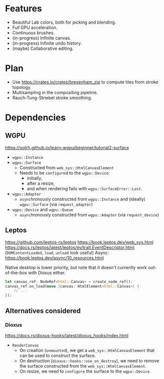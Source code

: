 # Features

* Beautiful Lab colors, both for picking and blending.
* Full GPU acceleration.
* Continuous brushes.
* (in-progress) Infinite canvas.
* (in-progress) Infinite undo history.
* (maybe) Collaborative editing.

# Plan

* Use https://crates.io/crates/bresenham_zip to compute tiles from stroke topology.
* Multisampling in the compositing pipeline.
* Rauch-Tung-Striebel stroke smoothing.

# Dependencies

## WGPU
https://sotrh.github.io/learn-wgpu/beginner/tutorial2-surface
* `wgpu::Instance`
* `wgpu::Surface`
  * Constructed from `web_sys::HtmlCanvasElement`
  * Needs to be `configure`d to the `wgpu::Device`:
    * initially,
	 * after a resize,
	 * and when rendering fails with `wgpu::SurfaceError::Lost`.
* `wgpu::Adapter`
  * `async`hronously constructed from `wgpu::Instance` and (ideally) `wgpu::Surface` (via `request_adapter`)
* `wgpu::Device` and `wgpu::Queue`
  * `async`hronously constructed from `wgpu::Adapter` (via `request_device`)

## Leptos
https://github.com/leptos-rs/leptos
https://book.leptos.dev/web_sys.html
https://docs.rs/leptos/latest/leptos/ev/trait.EventDescriptor.html (`DOMContentLoaded`, `load`, `unload` look useful)
Async: https://book.leptos.dev/async/10_resources.html

Native desktop is lower priority, but note that it doesn't currently work out-of-the-box with Dioxus either.

```rs
let canvas_ref: NodeRef<html::Canvas> = create_node_ref();
canvas_ref.on_load(move |canvas: HtmlElement<html::Canvas>| {
	// ...
});
```


## Alternatives considered

### Dioxus
https://docs.rs/dioxus-hooks/latest/dioxus_hooks/index.html
* `RenderCanvas`
  * On creation (`onmounted`), we get a `web_sys::HtmlCanvasElement` that can be used to construct the surface.
  * On destruction (`dioxus::hooks::use_on_destroy`), we need to remove the surface constructed from the `web_sys::HtmlCanvasElement`.
  * On resize, we need to `configure` the surface to the `wgpu::Device`.
